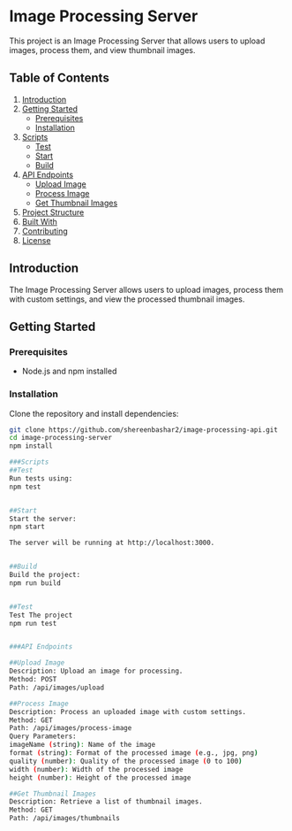 # Image Processing Server

This project is an Image Processing Server that allows users to upload images, process them, and view thumbnail images.

## Table of Contents

1. [Introduction](#introduction)
2. [Getting Started](#getting-started)
    - [Prerequisites](#prerequisites)
    - [Installation](#installation)
3. [Scripts](#scripts)
    - [Test](#test)
    - [Start](#start)
    - [Build](#build)
4. [API Endpoints](#api-endpoints)
    - [Upload Image](#upload-image)
    - [Process Image](#process-image)
    - [Get Thumbnail Images](#get-thumbnail-images)
5. [Project Structure](#project-structure)
6. [Built With](#built-with)
7. [Contributing](#contributing)
8. [License](#license)

## Introduction

The Image Processing Server allows users to upload images, process them with custom settings, and view the processed thumbnail images.

## Getting Started

### Prerequisites

- Node.js and npm installed

### Installation

Clone the repository and install dependencies:

```bash
git clone https://github.com/shereenbashar2/image-processing-api.git
cd image-processing-server
npm install

###Scripts
##Test
Run tests using:
npm test


##Start
Start the server:
npm start

The server will be running at http://localhost:3000.


##Build
Build the project:
npm run build


##Test
Test The project
npm run test


###API Endpoints

##Upload Image
Description: Upload an image for processing.
Method: POST
Path: /api/images/upload

##Process Image
Description: Process an uploaded image with custom settings.
Method: GET
Path: /api/images/process-image
Query Parameters:
imageName (string): Name of the image
format (string): Format of the processed image (e.g., jpg, png)
quality (number): Quality of the processed image (0 to 100)
width (number): Width of the processed image
height (number): Height of the processed image

##Get Thumbnail Images
Description: Retrieve a list of thumbnail images.
Method: GET
Path: /api/images/thumbnails




